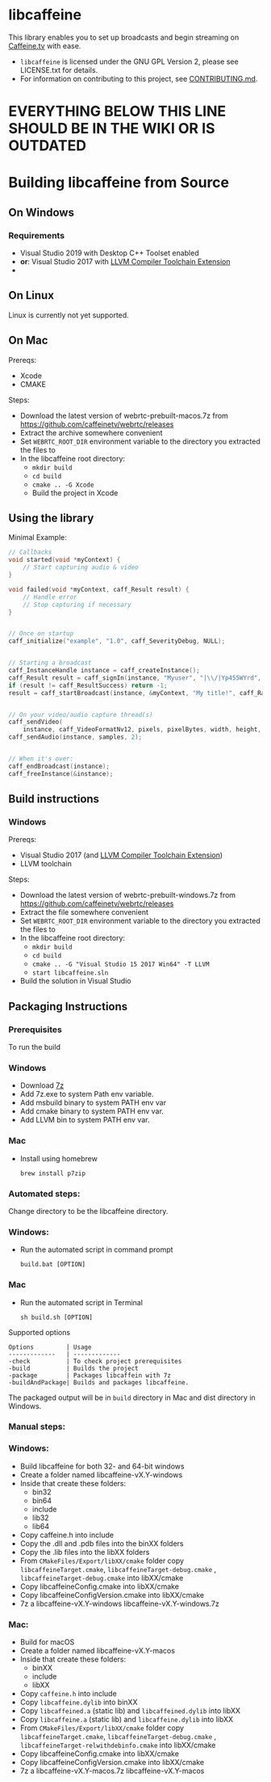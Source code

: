 # libcaffeine
This library enables you to set up broadcasts and begin streaming on [Caffeine.tv](https://www.caffeine.tv) with ease. 

* `libcaffeine` is licensed under the GNU GPL Version 2, please see LICENSE.txt for details.
* For information on contributing to this project, see [CONTRIBUTING.md](CONTRIBUTING.md).

































# EVERYTHING BELOW THIS LINE SHOULD BE IN THE WIKI OR IS OUTDATED

# Building libcaffeine from Source
## On Windows
### Requirements
* Visual Studio 2019 with Desktop C++ Toolset enabled 
* **or**: Visual Studio 2017 with [LLVM Compiler Toolchain Extension](https://marketplace.visualstudio.com/items?itemName=LLVMExtensions.llvm-toolchain)
* 

## On Linux
Linux is currently not yet supported.

## On Mac
Prereqs:

* Xcode
* CMAKE

Steps:

* Download the latest version of webrtc-prebuilt-macos.7z from https://github.com/caffeinetv/webrtc/releases
* Extract the archive somewhere convenient
* Set `WEBRTC_ROOT_DIR` environment variable to the directory you extracted the files to
* In the libcaffeine root directory:
    * `mkdir build`
    * `cd build`
    * `cmake .. -G Xcode`
    * Build the project in Xcode


## Using the library

Minimal Example:

```c
// Callbacks
void started(void *myContext) {
    // Start capturing audio & video
}

void failed(void *myContext, caff_Result result) {
    // Handle error
    // Stop capturing if necessary
}


// Once on startup
caff_initialize("example", "1.0", caff_SeverityDebug, NULL);


// Starting a broadcast
caff_InstanceHandle instance = caff_createInstance();
caff_Result result = caff_signIn(instance, "Myuser", "|\\/|Yp455WYrd", NULL);
if (result != caff_ResultSuccess) return -1;
result = caff_startBroadcast(instance, &myContext, "My title!", caff_RatingNone, NULL, started, failed);


// On your video/audio capture thread(s)
caff_sendVideo(
    instance, caff_VideoFormatNv12, pixels, pixelBytes, width, height, caff_TimestampGenerate);
caff_sendAudio(instance, samples, 2);


// When it's over:
caff_endBroadcast(instance);
caff_freeInstance(&instance);
```

## Build instructions

### Windows

Prereqs:

* Visual Studio 2017 (and [LLVM Compiler Toolchain Extension](https://marketplace.visualstudio.com/items?itemName=LLVMExtensions.llvm-toolchain))
* LLVM toolchain

Steps:

* Download the latest version of webrtc-prebuilt-windows.7z from https://github.com/caffeinetv/webrtc/releases
* Extract the file somewhere convenient
* Set `WEBRTC_ROOT_DIR` environment variable to the directory you extracted the files to
* In the libcaffeine root directory:
    * `mkdir build`
    * `cd build`
    * `cmake .. -G "Visual Studio 15 2017 Win64" -T LLVM`
    * `start libcaffeine.sln`
* Build the solution in Visual Studio

## Packaging Instructions    



### Prerequisites  
To run the build 
### Windows
* Download [7z](https://www.7-zip.org/download.html) 
* Add 7z.exe to system Path env variable.
* Add msbuild binary to system PATH env var
* Add cmake binary to system PATH env var.
* Add LLVM bin to system PATH env var.

### Mac
* Install using homebrew 
  ```
  brew install p7zip 
  ```
### Automated steps:

Change directory to be the libcaffeine directory.
### Windows:
* Run the automated script in command prompt     
    ``` 
    build.bat [OPTION] 
    ```
### Mac
* Run the automated script in Terminal     
    ``` 
    sh build.sh [OPTION] 
    ```
Supported options 

    Options         | Usage
    -------------   | -------------
    -check          | To check project prerequisites
    -build          | Builds the project
    -package        | Packages libcaffein with 7z
    -buildAndPackage| Builds and packages libcaffeine.

The packaged output will be in `build` directory in Mac and dist directory in Windows.

### Manual steps: 

### Windows:
* Build libcaffeine for both 32- and 64-bit windows
* Create a folder named libcaffeine-vX.Y-windows
* Inside that create these folders:
    * bin32
    * bin64
    * include
    * lib32
    * lib64
* Copy caffeine.h into include
* Copy the .dll and .pdb files into the binXX folders
* Copy the .lib files into the libXX folders
* From `CMakeFiles/Export/libXX/cmake` folder copy `libcaffeineTarget.cmake`, `libcaffeineTarget-debug.cmake` , `libcaffeineTarget-debug.cmake`  into libXX/cmake
* Copy libcaffeineConfig.cmake into libXX/cmake
* Copy libcaffeineConfigVersion.cmake into libXX/cmake
* 7z a libcaffeine-vX.Y-windows libcaffeine-vX.Y-windows.7z

### Mac:
* Build for macOS
* Create a folder named libcaffeine-vX.Y-macos
* Inside that create these folders:
    * binXX
    * include
    * libXX
* Copy `caffeine.h` into include
* Copy `libcaffeine.dylib` into binXX
* Copy `libcaffeined.a` (static lib) and `libcaffeined.dylib` into libXX
* Copy `libcaffeine.a` (static lib) and `libcaffeine.dylib` into libXX
* From `CMakeFiles/Export/libXX/cmake` folder copy `libcaffeineTarget.cmake`, `libcaffeineTarget-debug.cmake` , `libcaffeineTarget-relwithdebinfo.cmake`  into libXX/cmake
* Copy libcaffeineConfig.cmake into libXX/cmake
* Copy libcaffeineConfigVersion.cmake into libXX/cmake
* 7z a libcaffeine-vX.Y-macos.7z libcaffeine-vX.Y-macos



